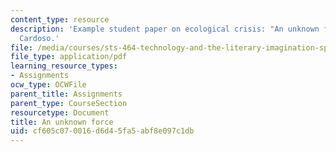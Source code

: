 ```yaml
---
content_type: resource
description: 'Example student paper on ecological crisis: "An unknown force," by Daniel
  Cardoso.'
file: /media/courses/sts-464-technology-and-the-literary-imagination-spring-2008/cf605c070016d6d45fa5abf8e097c1db_dcardoso_wk10.pdf
file_type: application/pdf
learning_resource_types:
- Assignments
ocw_type: OCWFile
parent_title: Assignments
parent_type: CourseSection
resourcetype: Document
title: An unknown force
uid: cf605c07-0016-d6d4-5fa5-abf8e097c1db
---
```

